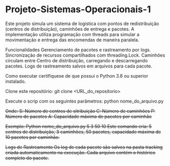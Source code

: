 # Projeto-Sistemas-Operacionais-1

Este projeto simula um sistema de logística com pontos de redistribuição (centros de distribuição), caminhões de entrega e pacotes. A implementação utiliza programação com threads para simular a movimentação e entrega das encomendas de maneira paralela.


Funcionalidades
Gerenciamento de pacotes e rastreamento por logs.
Sincronização de recursos compartilhados com threading.Lock.
Caminhões circulam entre Centro de distribuição, carregando e descarregando pacotes.
Logs de rastreamento salvos em arquivos para cada pacote.


Como executar
certifiquese de que possui o Python 3.8 ou superior instalado.

Clone este repositório: git clone <URL_do_repositorio>

Execute o scrip com os seguintes parâmetros: python nome_do_arquivo.py <S> <C> <P> <A>

Onde:
S: Número de centros de sitribuição
C: Número de caminhões
P: Número de pacotes
A: Capacidade máxima de pacotes por caminhão

Exemplo: Python nome_do_arquivo.py 5 3 50 10
Este comando cria:
5 centros de distribuição, 3 caminhões, 50 pacotes, capacidade máxima de 10 pacotes por caminhão.

Logs de Rastreamento
Os log de cada pacote são salvos na pasta tracking criada automaticamento na execução. Cada arquivo contém o histórico completo do pacote.
